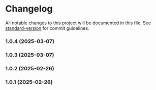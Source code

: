 # Changelog

All notable changes to this project will be documented in this file. See [standard-version](https://github.com/conventional-changelog/standard-version) for commit guidelines.

### 1.0.4 (2025-03-07)

### 1.0.3 (2025-03-07)

### 1.0.2 (2025-02-26)

### 1.0.1 (2025-02-26)
